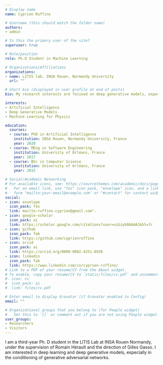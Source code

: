 ```yaml
---
# Display name
name: Cyprien Ruffino

# Username (this should match the folder name)
authors:
- admin

# Is this the primary user of the site?
superuser: true

# Role/position
role: Ph.D Student in Machine Learning

# Organizations/Affiliations
organizations:
- name: LITIS lab, INSA Rouen, Normandy University
  url: ""

# Short bio (displayed in user profile at end of posts)
bio: My research interests are focused on deep generative models, especially on the conditioning of generative adversarial networks.

interests:
- Artificial Intelligence
- Deep Generative Models
- Machine Learning for Physics

education:
  courses:
  - course: PhD in Artificial Intelligence
    institution: INSA Rouen, Normandy University, France
    year: 2020
  - course: MEng in Software Engineering
    institution: University of Orléans, France
    year: 2017
  - course: BSc in Computer Science
    institution: University of Orléans, France
    year: 2015

# Social/Academic Networking
# For available icons, see: https://sourcethemes.com/academic/docs/page-builder/#icons
#   For an email link, use "fas" icon pack, "envelope" icon, and a link in the
#   form "mailto:your-email@example.com" or "#contact" for contact widget.
social:
- icon: envelope
  icon_pack: fas
  link: mailto:ruffino.cyprien@gmail.com".
- icon: google-scholar
  icon_pack: ai
  link: https://scholar.google.com/citations?user=uiGzyb0AAAAJ&hl=fr
- icon: github
  icon_pack: fab
  link: https://github.com/cyprienruffino
- icon: orcid
  icon_pack: ai
  link: https://orcid.org/0000-0002-4251-8938
- icon: linkedin
  icon_pack: fab
  link: https://www.linkedin.com/in/cyprien-ruffino/
# Link to a PDF of your resume/CV from the About widget.
# To enable, copy your resume/CV to `static/files/cv.pdf` and uncomment the lines below.
#- icon: cv
#  icon_pack: ai
#  link: files/cv.pdf

# Enter email to display Gravatar (if Gravatar enabled in Config)
email: ""

# Organizational groups that you belong to (for People widget)
#   Set this to `[]` or comment out if you are not using People widget.
user_groups:
- Researchers
- Visitors
---
```

 I am a third-year Ph. D student in the LITIS Lab at INSA Rouen Normandy, under the supervision of Romain Hérault and the direction of Gilles Gasso. I am interested in deep
learning and deep generative models, especially in the conditioning of generative adversarial networks.